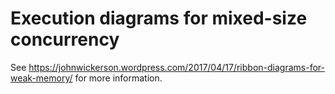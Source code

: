 # Execution diagrams for mixed-size concurrency

See
https://johnwickerson.wordpress.com/2017/04/17/ribbon-diagrams-for-weak-memory/
for more information.
